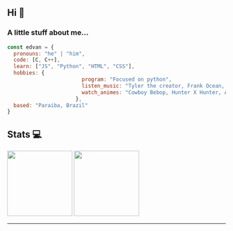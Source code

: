 ## Hi 👋

### A little stuff about me...  

```javascript
const edvan = {
  pronouns: "he" | "him",
  code: [C, C++],
  learn: ["JS", "Python", "HTML", "CSS"],
  hobbies: {
                        program: "Focused on python",
                        listen_music: "Tyler the creator, Frank Ocean, Kendrick Lamar",
                        watch_animes: "Cowboy Bebop, Hunter X Hunter, Akira"
                      },
  based: "Paraiba, Brazil"
}
```

## Stats 💻

 <div>
  <img height="150em" src="https://github-readme-stats.vercel.app/api?username=edvaaaan&show_icons=true&theme=dracula"/>
  <img height="150em" src="https://github-readme-stats.vercel.app/api/top-langs/?username=edvaaaan&layout=compact&theme=dracula"/>
</div>
 
---
